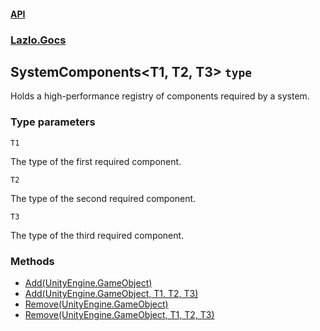 #### [API](./API.md 'API')
### [Lazlo.Gocs](./API.md#Lazlo-Gocs 'Lazlo.Gocs')
## SystemComponents&lt;T1, T2, T3&gt; `type`
Holds a high-performance registry of components required by a system.
### Type parameters

<a name='Lazlo-Gocs-SystemComponents-T1-_T2-_T3--T1'></a>
`T1`

The type of the first required component.

<a name='Lazlo-Gocs-SystemComponents-T1-_T2-_T3--T2'></a>
`T2`

The type of the second required component.

<a name='Lazlo-Gocs-SystemComponents-T1-_T2-_T3--T3'></a>
`T3`

The type of the third required component.
### Methods
- [Add(UnityEngine.GameObject)](./Lazlo-Gocs-SystemComponents-T1-_T2-_T3--Add(UnityEngine-GameObject).md 'Lazlo.Gocs.SystemComponents&lt;T1, T2, T3&gt;.Add(UnityEngine.GameObject)')
- [Add(UnityEngine.GameObject, T1, T2, T3)](./Lazlo-Gocs-SystemComponents-T1-_T2-_T3--Add(UnityEngine-GameObject-_T1-_T2-_T3).md 'Lazlo.Gocs.SystemComponents&lt;T1, T2, T3&gt;.Add(UnityEngine.GameObject, T1, T2, T3)')
- [Remove(UnityEngine.GameObject)](./Lazlo-Gocs-SystemComponents-T1-_T2-_T3--Remove(UnityEngine-GameObject).md 'Lazlo.Gocs.SystemComponents&lt;T1, T2, T3&gt;.Remove(UnityEngine.GameObject)')
- [Remove(UnityEngine.GameObject, T1, T2, T3)](./Lazlo-Gocs-SystemComponents-T1-_T2-_T3--Remove(UnityEngine-GameObject-_T1-_T2-_T3).md 'Lazlo.Gocs.SystemComponents&lt;T1, T2, T3&gt;.Remove(UnityEngine.GameObject, T1, T2, T3)')

